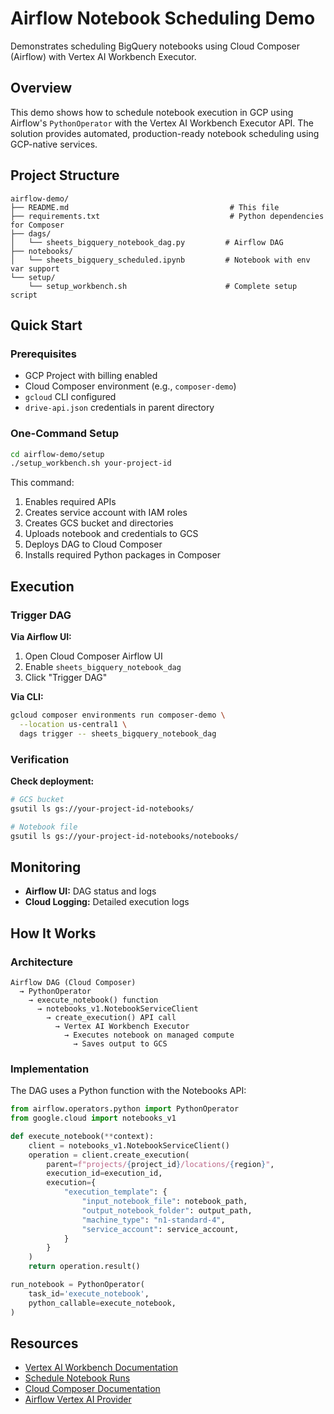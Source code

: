 # Airflow Notebook Scheduling Demo

Demonstrates scheduling BigQuery notebooks using Cloud Composer (Airflow) with Vertex AI Workbench Executor.

## Overview

This demo shows how to schedule notebook execution in GCP using Airflow's `PythonOperator` with the Vertex AI Workbench Executor API. The solution provides automated, production-ready notebook scheduling using GCP-native services.

## Project Structure

```
airflow-demo/
├── README.md                                    # This file
├── requirements.txt                             # Python dependencies for Composer
├── dags/
│   └── sheets_bigquery_notebook_dag.py         # Airflow DAG
├── notebooks/
│   └── sheets_bigquery_scheduled.ipynb         # Notebook with env var support
└── setup/
    └── setup_workbench.sh                      # Complete setup script
```

## Quick Start

### Prerequisites

- GCP Project with billing enabled
- Cloud Composer environment (e.g., `composer-demo`)
- `gcloud` CLI configured
- `drive-api.json` credentials in parent directory

### One-Command Setup

```bash
cd airflow-demo/setup
./setup_workbench.sh your-project-id
```

This command:
1. Enables required APIs
2. Creates service account with IAM roles
3. Creates GCS bucket and directories
4. Uploads notebook and credentials to GCS
5. Deploys DAG to Cloud Composer
6. Installs required Python packages in Composer

## Execution

### Trigger DAG

**Via Airflow UI:**
1. Open Cloud Composer Airflow UI
2. Enable `sheets_bigquery_notebook_dag`
3. Click "Trigger DAG"

**Via CLI:**
```bash
gcloud composer environments run composer-demo \
  --location us-central1 \
  dags trigger -- sheets_bigquery_notebook_dag
```

### Verification

**Check deployment:**
```bash
# GCS bucket
gsutil ls gs://your-project-id-notebooks/

# Notebook file
gsutil ls gs://your-project-id-notebooks/notebooks/
```

## Monitoring

- **Airflow UI:** DAG status and logs
- **Cloud Logging:** Detailed execution logs

## How It Works

### Architecture

```
Airflow DAG (Cloud Composer)
  → PythonOperator
    → execute_notebook() function
      → notebooks_v1.NotebookServiceClient
        → create_execution() API call
          → Vertex AI Workbench Executor
            → Executes notebook on managed compute
              → Saves output to GCS
```

### Implementation

The DAG uses a Python function with the Notebooks API:

```python
from airflow.operators.python import PythonOperator
from google.cloud import notebooks_v1

def execute_notebook(**context):
    client = notebooks_v1.NotebookServiceClient()
    operation = client.create_execution(
        parent=f"projects/{project_id}/locations/{region}",
        execution_id=execution_id,
        execution={
            "execution_template": {
                "input_notebook_file": notebook_path,
                "output_notebook_folder": output_path,
                "machine_type": "n1-standard-4",
                "service_account": service_account,
            }
        }
    )
    return operation.result()

run_notebook = PythonOperator(
    task_id='execute_notebook',
    python_callable=execute_notebook,
)
```

## Resources

- [Vertex AI Workbench Documentation](https://cloud.google.com/vertex-ai/docs/workbench/instances/introduction)
- [Schedule Notebook Runs](https://cloud.google.com/vertex-ai/docs/workbench/instances/schedule-notebook-run-quickstart)
- [Cloud Composer Documentation](https://cloud.google.com/composer/docs)
- [Airflow Vertex AI Provider](https://airflow.apache.org/docs/apache-airflow-providers-google/stable/operators/cloud/vertex_ai.html)
